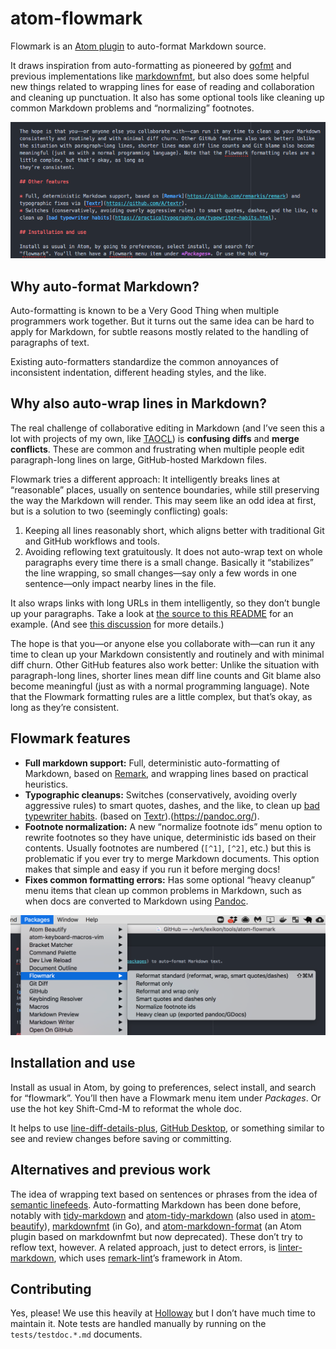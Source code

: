 # atom-flowmark

Flowmark is an [Atom plugin](https://atom.io/packages) to auto-format Markdown source.

It draws inspiration from auto-formatting as pioneered by
[gofmt](https://utcc.utoronto.ca/~cks/space/blog/programming/GoWhyGofmtAccepted) and previous
implementations like [markdownfmt](https://github.com/shurcooL/markdownfmt), but also does
some helpful new things related to wrapping lines for ease of reading and collaboration
and cleaning up punctuation.
It also has some optional tools like cleaning up common Markdown problems and
“normalizing” footnotes.

![Auto-format selection](images/screenshot.gif)

## Why auto-format Markdown?

Auto-formatting is known to be a Very Good Thing when multiple programmers work together.
But it turns out the same idea can be hard to apply for Markdown, for subtle reasons
mostly related to the handling of paragraphs of text.

Existing auto-formatters standardize the common annoyances of inconsistent indentation,
different heading styles, and the like.

## Why also auto-wrap lines in Markdown?

The real challenge of collaborative editing in Markdown (and I’ve seen this a lot with
projects of my own, like [TAOCL](https://github.com/jlevy/the-art-of-command-line)) is
**confusing diffs** and **merge conflicts**. These are common and frustrating when multiple
people edit paragraph-long lines on large, GitHub-hosted Markdown files.

Flowmark tries a different approach:
It intelligently breaks lines at “reasonable” places, usually on sentence boundaries,
while still preserving the way the Markdown will render.
This may seem like an odd idea at first, but is a solution to two (seemingly conflicting)
goals:

1. Keeping all lines reasonably short, which aligns better with traditional Git and GitHub
   workflows and tools.
2. Avoiding reflowing text gratuitously.
   It does not auto-wrap text on whole paragraphs every time there is a small change.
   Basically it “stabilizes” the line wrapping, so small changes—say only a few words in one
   sentence—only impact nearby lines in the file.

It also wraps links with long URLs in them intelligently, so they don’t bungle up your
paragraphs. Take a look at
[the source to this README](https://github.com/jlevy/atom-flowmark/blame/master/README.md) for
an example. (And see [this discussion](https://github.com/shurcooL/markdownfmt/issues/17) for
more details.)

The hope is that you—or anyone else you collaborate with—can run it any time to clean up
your Markdown consistently and routinely and with minimal diff churn.
Other GitHub features also work better:
Unlike the situation with paragraph-long lines, shorter lines mean diff line counts and
Git blame also become meaningful (just as with a normal programming language).
Note that the Flowmark formatting rules are a little complex, but that’s okay, as long as
they’re consistent.

## Flowmark features

- **Full markdown support:**
  Full, deterministic auto-formatting of Markdown, based on
  [Remark](https://github.com/remarkjs/remark), and wrapping lines based on practical
  heuristics.
- **Typographic cleanups:**
  Switches (conservatively, avoiding overly aggressive rules) to smart quotes, dashes, and
  the like, to clean up
  [bad typewriter habits](https://practicaltypography.com/typewriter-habits.html). (based on
  [Textr](https://github.com/A/textr)).(<https://pandoc.org/>).
- **Footnote normalization:**
  A new “normalize footnote ids” menu option to rewrite footnotes so they have unique,
  deterministic ids based on their contents.
  Usually footnotes are numbered (`[^1]`, `[^2]`, etc.)
  but this is problematic if you ever try to merge Markdown documents.
  This option makes that simple and easy if you run it before merging docs!
- **Fixes common formatting errors:**
  Has some optional “heavy cleanup” menu items that clean up common problems in Markdown,
  such as when docs are converted to Markdown using [Pandoc](https://pandoc.org/).

![Flowmark menu](images/flowmark-menu.png)

## Installation and use

Install as usual in Atom, by going to preferences, select install, and search for
“flowmark”. You’ll then have a Flowmark menu item under *Packages*. Or use the hot key
Shift-Cmd-M to reformat the whole doc.

It helps to use [line-diff-details-plus](https://atom.io/packages/line-diff-details-plus),
[GitHub Desktop](https://desktop.github.com/), or something similar to see and review changes
before saving or committing.

## Alternatives and previous work

The idea of wrapping text based on sentences or phrases from the idea of
[semantic linefeeds](http://rhodesmill.org/brandon/2012/one-sentence-per-line/).
Auto-formatting Markdown has been done before, notably with
[tidy-markdown](https://github.com/slang800/tidy-markdown) and
[atom-tidy-markdown](https://github.com/slang800/atom-tidy-markdown) (also used in
[atom-beautify](https://github.com/Glavin001/atom-beautify)),
[markdownfmt](https://github.com/shurcooL/markdownfmt) (in Go), and
[atom-markdown-format](https://github.com/shurcooL-legacy/atom-markdown-format) (an Atom
plugin based on markdownfmt but now deprecated).
These don’t try to reflow text, however.
A related approach, just to detect errors, is
[linter-markdown](https://github.com/AtomLinter/linter-markdown), which uses
[remark-lint](https://github.com/remarkjs/remark-lint)’s framework in Atom.

## Contributing

Yes, please! We use this heavily at [Holloway](https://www.holloway.com/) but I don’t have
much time to maintain it.
Note tests are handled manually by running on the `tests/testdoc.*.md` documents.
